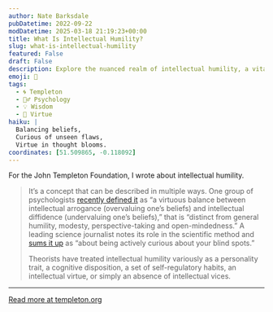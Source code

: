 ```yaml
---
author: Nate Barksdale
pubDatetime: 2022-09-22
modDatetime: 2025-03-18 21:19:23+00:00
title: What Is Intellectual Humility?
slug: what-is-intellectual-humility
featured: False
draft: False
description: Explore the nuanced realm of intellectual humility, a vital virtue that balances curiosity and conviction, enhancing our understanding and discourse.
emoji: 🤔
tags:
  - 🌀 Templeton
  - 🧘‍♂️ Psychology
  - 💡 Wisdom
  - 🥗 Virtue
haiku: |
  Balancing beliefs,  
  Curious of unseen flaws,  
  Virtue in thought blooms.
coordinates: [51.509865, -0.118092]
---
```


For the John Templeton Foundation, I wrote about intellectual humility.

> It’s a concept that can be described in multiple ways. One group of psychologists [recently defined it](https://www.ncbi.nlm.nih.gov/pmc/articles/PMC9244574/) as “a virtuous balance between intellectual arrogance (overvaluing one’s beliefs) and intellectual diffidence (undervaluing one’s beliefs),” that is “distinct from general humility, modesty, perspective-taking and open-mindedness.” A leading science journalist notes its role in the scientific method and [sums it up](https://www.vox.com/science-and-health/2019/1/4/17989224/intellectual-humility-explained-psychology-replication) as “about being actively curious about your blind spots.”
>
> Theorists have treated intellectual humility variously as a personality trait, a cognitive disposition, a set of self-regulatory habits, an intellectual virtue, or simply an absence of intellectual vices.

---

[Read more at templeton.org](https://www.templeton.org/news/what-is-intellectual-humility)
